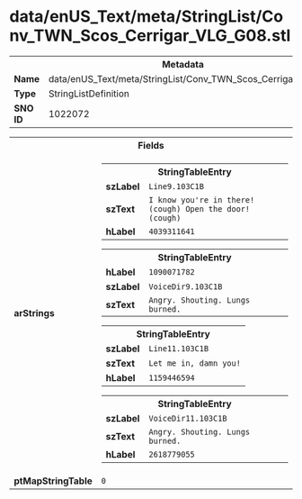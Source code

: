 <h1>data/enUS_Text/meta/StringList/Conv_TWN_Scos_Cerrigar_VLG_G08.stl</h1><table><tr><th colspan="100%">Metadata</th></tr><tr><td><b>Name</b></td><td>data/enUS_Text/meta/StringList/Conv_TWN_Scos_Cerrigar_VLG_G08.stl</td></tr><tr><td><b>Type</b></td><td>StringListDefinition</td></tr><tr><td><b>SNO ID</b></td><td>1022072</td></tr></table>

<table><tr><th colspan="100%">Fields</th></tr><tr><td><b>arStrings</b></td><td><table><tr><th colspan="100%">StringTableEntry</th></tr><tr><td><b>szLabel</b></td><td><code>Line9.103C1B</code></td></tr><tr><td><b>szText</b></td><td><code>I know you're in there! (cough) Open the door! (cough)</code></td></tr><tr><td><b>hLabel</b></td><td><code>4039311641</code></td></tr></table>


<table><tr><th colspan="100%">StringTableEntry</th></tr><tr><td><b>hLabel</b></td><td><code>1090071782</code></td></tr><tr><td><b>szLabel</b></td><td><code>VoiceDir9.103C1B</code></td></tr><tr><td><b>szText</b></td><td><code>Angry. Shouting. Lungs burned.</code></td></tr></table>


<table><tr><th colspan="100%">StringTableEntry</th></tr><tr><td><b>szLabel</b></td><td><code>Line11.103C1B</code></td></tr><tr><td><b>szText</b></td><td><code>Let me in, damn you!</code></td></tr><tr><td><b>hLabel</b></td><td><code>1159446594</code></td></tr></table>


<table><tr><th colspan="100%">StringTableEntry</th></tr><tr><td><b>szLabel</b></td><td><code>VoiceDir11.103C1B</code></td></tr><tr><td><b>szText</b></td><td><code>Angry. Shouting. Lungs burned.</code></td></tr><tr><td><b>hLabel</b></td><td><code>2618779055</code></td></tr></table>


</td></tr><tr><td><b>ptMapStringTable</b></td><td><code>0</code></td></tr></table>

